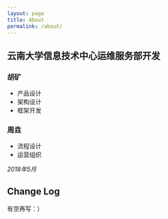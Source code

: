 ```yaml
---
layout: page
title: About
permalink: /about/
---
```


## 云南大学信息技术中心运维服务部开发

### 胡矿

- 产品设计
- 架构设计
- 框架开发

### 周垚

- 流程设计
- 运营组织

*2018年5月*

## Change Log

有空再写：）
